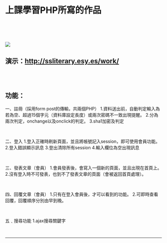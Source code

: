 # 上課學習PHP所寫的作品

<br><br><br>



![](http://i.imgur.com/GF0kiEV.gif)

## 演示：http://ssliterary.esy.es/work/

<br><br>



## 功能：

一、註冊（採用form post的傳輸，共兩個PHP）
1.資料送出前，自動判定輸入為若為空、超過15個字元（資料庫設定長度）或兩次密碼不一致出現提醒。
2.分為兩次判定，onchange以及onclick的判定。
3.sha1加密及判定

<br>

二、登入
1.登入正確時刷新頁面，並且將帳號記入session，即可使用會員功能。
2.登入錯誤顯示訊息
3.登出清除所有session
4.輸入欄位為空出現訊息

<br>

三、發表文章（會員）
1.會員發表後，會寫入一個新的頁面，並且出現在首頁上。
2.沒有登入時不可發表，也到不了發表文章的頁面（會被返回首頁處理）。

<br>

四、回覆文章（會員）
1.只有在登入會員後，才可以看到的功能。
2.可即時查看回覆，回覆順序分別由早到晚。

<br>

五﹑搜尋功能
1.ajax搜尋關鍵字

<br>

----





